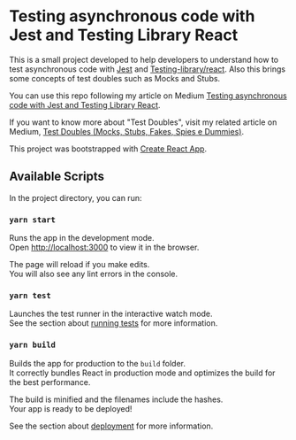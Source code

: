 # Testing asynchronous code with Jest and Testing Library React

This is a small project developed to help developers to understand how to test
asynchronous code with [Jest](https://medium.com/r/?url=https%3A%2F%2Fjestjs.io%2F) and [Testing-library/react](https://medium.com/r/?url=https%3A%2F%2Ftesting-library.com%2Fdocs%2Freact-testing-library%2Fintro). Also this brings some
concepts of test doubles such as Mocks and Stubs.

You can use this repo following my article on Medium [Testing asynchronous code with Jest and Testing Library React](https://medium.com/rd-shipit/testing-asynchronous-code-with-jest-and-testing-library-react-cfc185d7bd78).

If you want to know more about "Test Doubles", visit my related article on Medium, [Test Doubles (Mocks, Stubs, Fakes, Spies e Dummies)](https://medium.com/rd-shipit/test-doubles-mocks-stubs-fakes-spies-e-dummies-a5cdafcd0daf).

This project was bootstrapped with [Create React App](https://github.com/facebook/create-react-app).

## Available Scripts

In the project directory, you can run:

### `yarn start`

Runs the app in the development mode.<br />
Open [http://localhost:3000](http://localhost:3000) to view it in the browser.

The page will reload if you make edits.<br />
You will also see any lint errors in the console.

### `yarn test`

Launches the test runner in the interactive watch mode.<br />
See the section about [running tests](https://facebook.github.io/create-react-app/docs/running-tests) for more information.

### `yarn build`

Builds the app for production to the `build` folder.<br />
It correctly bundles React in production mode and optimizes the build for the best performance.

The build is minified and the filenames include the hashes.<br />
Your app is ready to be deployed!

See the section about [deployment](https://facebook.github.io/create-react-app/docs/deployment) for more information.


